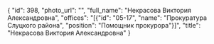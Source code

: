 {
    "id": 398,
    "photo_url": "",
    "full_name": "Некрасова Виктория Александровна",
    "offices": "[{\"id\": \"05-17\", \"name\": \"Прокуратура Слуцкого района\", \"position\": \"Помощник прокурора\"}]",
    "title": "Некрасова Виктория Александровна"
}